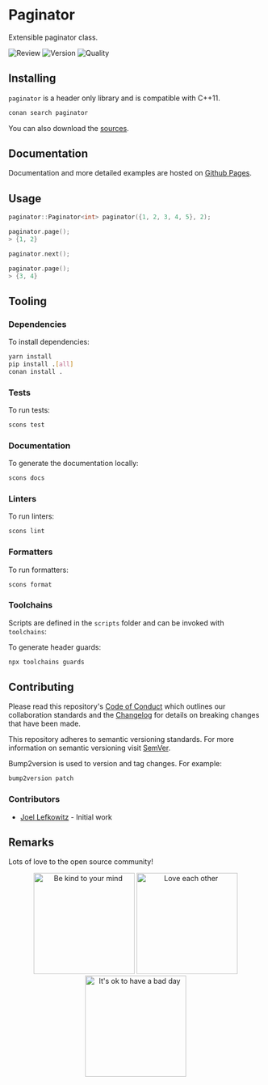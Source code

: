 # Paginator

Extensible paginator class.

![Review](https://img.shields.io/github/actions/workflow/status/JoelLefkowitz/paginator/review.yaml)
![Version](https://img.shields.io/conan/v/paginator)
![Quality](https://img.shields.io/codacy/grade/_)

## Installing

`paginator` is a header only library and is compatible with C++11.

```bash
conan search paginator
```

You can also download the [sources](https://download-directory.github.io?url=https://github.com/JoelLefkowitz/paginator/tree/master/src).

## Documentation

Documentation and more detailed examples are hosted on [Github Pages](https://joellefkowitz.github.io/paginator).

## Usage

```cpp
paginator::Paginator<int> paginator({1, 2, 3, 4, 5}, 2);
```

```cpp
paginator.page();
> {1, 2}
```

```cpp
paginator.next();
```

```cpp
paginator.page();
> {3, 4}
```

## Tooling

### Dependencies

To install dependencies:

```bash
yarn install
pip install .[all]
conan install .
```

### Tests

To run tests:

```bash
scons test
```

### Documentation

To generate the documentation locally:

```bash
scons docs
```

### Linters

To run linters:

```bash
scons lint
```

### Formatters

To run formatters:

```bash
scons format
```

### Toolchains

Scripts are defined in the `scripts` folder and can be invoked with `toolchains`:

To generate header guards:

```bash
npx toolchains guards
```

## Contributing

Please read this repository's [Code of Conduct](CODE_OF_CONDUCT.md) which outlines our collaboration standards and the [Changelog](CHANGELOG.md) for details on breaking changes that have been made.

This repository adheres to semantic versioning standards. For more information on semantic versioning visit [SemVer](https://semver.org).

Bump2version is used to version and tag changes. For example:

```bash
bump2version patch
```

### Contributors

- [Joel Lefkowitz](https://github.com/joellefkowitz) - Initial work

## Remarks

Lots of love to the open source community!

<div align='center'>
    <img width=200 height=200 src='https://media.giphy.com/media/osAcIGTSyeovPq6Xph/giphy.gif' alt='Be kind to your mind' />
    <img width=200 height=200 src='https://media.giphy.com/media/KEAAbQ5clGWJwuJuZB/giphy.gif' alt='Love each other' />
    <img width=200 height=200 src='https://media.giphy.com/media/WRWykrFkxJA6JJuTvc/giphy.gif' alt="It's ok to have a bad day" />
</div>
